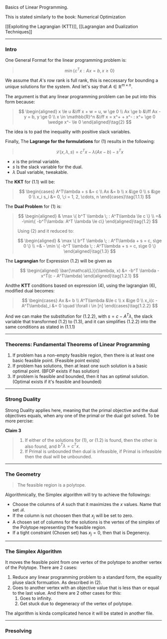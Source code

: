 Basics of Linear Programming. 

This is stated similarly to the book: Numerical Optimization

[[Exploiting the Lagrangian (KTT)]], [[Lagrangian and Dualization Techniques]]

---
### **Intro**

One General Format for the linear programming problem is: 

> $$
> \min \{c^Tx : Ax = b, x \ge 0\}\tag{1}
> $$

We assume that $A$'s row rank is full rank, this is neccessary for bounding a unique solutions for the system. And let's say that $A \in \mathbb{R}^{m\times n}$. 

The argument is that any linear programming problem can be put into this form because: 

> $$
> \begin{aligned}
>     x \le u &\iff x + w = u, w \ge 0
>     \\
>     Ax \ge b &\iff Ax - y = b, y \ge 0
>     \\
>     x \in \mathbb{R}^n &\iff x = x^+ + x^- : x^+ \ge 0 \wedge x^- \le 0
> \end{aligned}\tag{2}
> $$

The idea is to pad the inequality with positive slack variables. 

Finally, The **Lagrange for the formulations** for (1) results in the following: 

> $$
> \mathcal{L}(x, \lambda, s) = c^Tx - \lambda(Ax - b) - s^Tx
> \tag{1.1}
> $$

* $x$ is the primal variable. 
* $s$ Is the slack variable for the dual. 
* $\lambda$ Dual variable, tweakable. 


The **KKT** for (1.1) will be: 

> $$
> \begin{cases}
>     A^T\lambda + s &= c
>     \\
>     Ax &= b
>     \\
>     x &\ge 0
>     \\
>     s &\ge 0
>     \\
>     x_i s_i &= 0, \;i = 1, 2, \cdots, n
> \end{cases}\tag{1.1.1}
> $$


The **Dual Problem** for (1) is: 

> $$
> \begin{aligned}
>     & \max \{ b^T \lambda \; :   A^T\lambda \le c \} 
>     \\
>     =& -\min\{ -b^T\lambda: A^T \lambda \le c\} 
> \end{aligned}\tag{1.2}
> $$
> 
> Using (2) and it reduced to: 
> 
> $$
> \begin{aligned}
>     & \max \{ b^T \lambda \; : A^T\lambda + s = c, s\ge 0 \} 
>     \\
>     =& - \min \{
>             -b^T \lambda \; : A^T\lambda + s = c, s\ge 0 
>         \}
> \end{aligned}\tag{1.3}
> $$


The **Lagrangian** for Expression (1.2) will be given as 

> $$
> \begin{aligned}
>     \bar{\mathcal{L}}(\lambda, x) &= -b^T \lambda -x^T(c - A^T\lambda)
> \end{aligned}\tag{1.2.1}
> $$

Andthe **KTT** conditions based on expression (4), using the lagrangian (6), modified dual becomes: 

> $$
> \begin{cases}
>     Ax &= b 
>     \\
>     A^T\lambda &\le c 
>     \\
>     x &\ge 0
>     \\
>     x_i(c - A^T\lambda)_i &= 0 \quad \forall i \in [n]
> \end{cases}\tag{1.2.2}
> $$

And we can make the substitution for (1.2.2), with $s = c - A^T\lambda$, the slack variable that transformed (1.2) to (1.3), and it can simplifies (1.2.2) into the same conditions as stated in (1.1.1)





---
### **Theorems: Fundamental Theorems of Linear Programming**

1. If problem has a non-empty feasible region, then there is at least one basic feasible point. (Feasible point exists)
2. If problem has solutions, then at least one such solution is a basic optimal point. (BFOP exists if has solution)
3. If problem is feasible and bounded, then it has an optimal solution. (Optimal exists if it's feasible and bounded)

---
### **Strong Duality** 

Strong Duality applies here, meaning that the primal objective and the dual objectives equals, when any one of the primal or the dual got solved. To be more percise: 

**Claim 3**

> 1.  If either of the solutions for (1), or (1.2) is found, then the other is also found, and $b^T\lambda = c^Tx$. 
> 2. If Primal is unbounded then dual is infeasible, if Primal is infeasible then the dual will be unbounded. 

---
### **The Geometry**

> The feasible region is a polytope. 

Algorithmically, the Simplex algorithm will try to achieve the followings: 

* Choose the columns of $A$ such that it maximizes the $x$ values. Name that set $\mathcal{B}$. 
* If the column is not choosen then that $x_j$ will be set to zero. 
* A chosen set of columns for the solutions is the vertex of the simplex of the Polytope representing the feasible region. 
* If a tight constraint (Chosen set) has $x_j = 0$, then that is Degenercy. 


---
### **The Simplex Algorithm**

It moves the feasible point from one vertex of the polytope to another vertex of the Polytope. There are 2 cases: 

1. Reduce any linear programming problem to a standard form, the equality pluse slack formuation. As described in (2). 
2. Goes to another vertex with an objective value that is less than or equal to the last value. And there are 2 other cases for this:
   1. Goes to infinity. 
   2. Get stuck due to degeneracy of the vertex of polytope. 

The algorithm is kinda complicated hence it will be stated in another file. 


---
### **Presolving**

